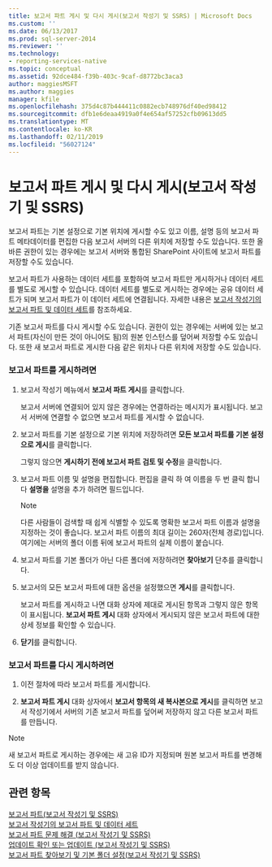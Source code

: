 ```yaml
---
title: 보고서 파트 게시 및 다시 게시(보고서 작성기 및 SSRS) | Microsoft Docs
ms.custom: ''
ms.date: 06/13/2017
ms.prod: sql-server-2014
ms.reviewer: ''
ms.technology:
- reporting-services-native
ms.topic: conceptual
ms.assetid: 92dce484-f39b-403c-9caf-d8772bc3aca3
author: maggiesMSFT
ms.author: maggies
manager: kfile
ms.openlocfilehash: 375d4c87b444411c0882ecb748976df40ed98412
ms.sourcegitcommit: dfb1e6deaa4919a0f4e654af57252cfb09613dd5
ms.translationtype: MT
ms.contentlocale: ko-KR
ms.lasthandoff: 02/11/2019
ms.locfileid: "56027124"
---
```

# <a name="publish-and-republish-report-parts-report-builder-and-ssrs"></a>보고서 파트 게시 및 다시 게시(보고서 작성기 및 SSRS)
  보고서 파트는 기본 설정으로 기본 위치에 게시할 수도 있고 이름, 설명 등의 보고서 파트 메타데이터를 편집한 다음 보고서 서버의 다른 위치에 저장할 수도 있습니다. 또한 올바른 권한이 있는 경우에는 보고서 서버와 통합된 SharePoint 사이트에 보고서 파트를 저장할 수도 있습니다.  
  
 보고서 파트가 사용하는 데이터 세트를 포함하여 보고서 파트만 게시하거나 데이터 세트를 별도로 게시할 수 있습니다. 데이터 세트를 별도로 게시하는 경우에는 공유 데이터 세트가 되며 보고서 파트가 이 데이터 세트에 연결됩니다. 자세한 내용은 [보고서 작성기의 보고서 파트 및 데이터 세트](../report-data/report-parts-and-datasets-in-report-builder.md)를 참조하세요.  
  
 기존 보고서 파트를 다시 게시할 수도 있습니다. 권한이 있는 경우에는 서버에 있는 보고서 파트(자신이 만든 것이 아니어도 됨)의 원본 인스턴스를 덮어써 저장할 수도 있습니다. 또한 새 보고서 파트로 게시한 다음 같은 위치나 다른 위치에 저장할 수도 있습니다.  
  
### <a name="to-publish-a-report-part"></a>보고서 파트를 게시하려면  
  
1.  보고서 작성기 메뉴에서 **보고서 파트 게시**를 클릭합니다.  
  
     보고서 서버에 연결되어 있지 않은 경우에는 연결하라는 메시지가 표시됩니다. 보고서 서버에 연결할 수 없으면 보고서 파트를 게시할 수 없습니다.  
  
2.  보고서 파트를 기본 설정으로 기본 위치에 저장하려면 **모든 보고서 파트를 기본 설정으로 게시**를 클릭합니다.  
  
     그렇지 않으면 **게시하기 전에 보고서 파트 검토 및 수정**을 클릭합니다.  
  
3.  보고서 파트 이름 및 설명을 편집합니다. 편집을 클릭 하 여 이름을 두 번 클릭 합니다 **설명을** 설명을 추가 하려면 필드입니다.  
  
    > [!NOTE]  
    >  다른 사람들이 검색할 때 쉽게 식별할 수 있도록 명확한 보고서 파트 이름과 설명을 지정하는 것이 좋습니다. 보고서 파트 이름의 최대 길이는 260자(전체 경로)입니다. 여기에는 서버의 폴더 이름 뒤에 보고서 파트의 실제 이름이 붙습니다.  
  
4.  보고서 파트를 기본 폴더가 아닌 다른 폴더에 저장하려면 **찾아보기** 단추를 클릭합니다.  
  
5.  보고서의 모든 보고서 파트에 대한 옵션을 설정했으면 **게시**를 클릭합니다.  
  
     보고서 파트를 게시하고 나면 대화 상자에 제대로 게시된 항목과 그렇지 않은 항목이 표시됩니다. **보고서 파트 게시** 대화 상자에서 게시되지 않은 보고서 파트에 대한 상세 정보를 확인할 수 있습니다.  
  
6.  **닫기**를 클릭합니다.  
  
### <a name="to-republish-a-report-part"></a>보고서 파트를 다시 게시하려면  
  
1.  이전 절차에 따라 보고서 파트를 게시합니다.  
  
2.  **보고서 파트 게시** 대화 상자에서 **보고서 항목의 새 복사본으로 게시**를 클릭하면 보고서 작성기에서 서버의 기존 보고서 파트를 덮어써 저장하지 않고 다른 보고서 파트를 만듭니다.  
  
> [!NOTE]  
>  새 보고서 파트로 게시하는 경우에는 새 고유 ID가 지정되며 원본 보고서 파트를 변경해도 더 이상 업데이트를 받지 않습니다.  
  
## <a name="see-also"></a>관련 항목  
 [보고서 파트&#40;보고서 작성기 및 SSRS&#41;](../report-parts-report-builder-and-ssrs.md)   
 [보고서 작성기의 보고서 파트 및 데이터 세트](../report-data/report-parts-and-datasets-in-report-builder.md)   
 [보고서 파트 문제 해결 &#40;보고서 작성기 및 SSRS&#41;](../troubleshoot-report-parts-report-builder-and-ssrs.md)   
 [업데이트 확인 또는 업데이트 &#40;보고서 작성기 및 SSRS&#41;](../check-for-updates-or-turn-updates-off-report-builder-and-ssrs.md)   
 [보고서 파트 찾아보기 및 기본 폴더 설정&#40;보고서 작성기 및 SSRS&#41;](browse-for-report-parts-and-set-a-default-folder-report-builder-and-ssrs.md)  
  
  

